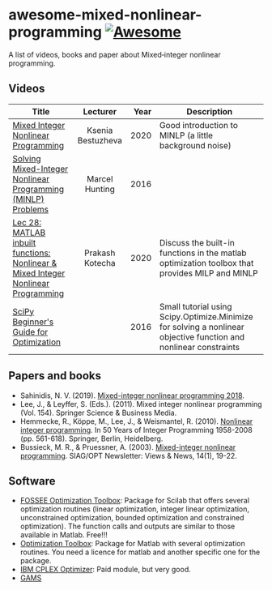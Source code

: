 # awesome-mixed-nonlinear-programming [![Awesome](https://cdn.rawgit.com/sindresorhus/awesome/d7305f38d29fed78fa85652e3a63e154dd8e8829/media/badge.svg)](https://github.com/h3dema/awesome-mixed-nonlinear-programming)

A list of videos, books and paper about Mixed‑integer nonlinear programming.

## Videos

| Title | Lecturer | Year | Description |
|-------|:--------:|-----:|--------|
| [Mixed Integer Nonlinear Programming](https://www.youtube.com/watch?v=BRe8855C4BA) | Ksenia Bestuzheva | 2020 | Good introduction to MINLP (a little background noise) |
| [Solving Mixed-Integer Nonlinear Programming (MINLP) Problems]() | Marcel Hunting | 2016 |             |
| [Lec 28: MATLAB inbuilt functions: Nonlinear & Mixed Integer Nonlinear Programming](https://www.youtube.com/watch?v=my-J6YsMTSQ)  | Prakash Kotecha | 2020 | Discuss the built-in functions in the matlab optimization toolbox that provides MILP and MINLP |
| [SciPy Beginner's Guide for Optimization](https://www.youtube.com/watch?v=cXHvC_FGx24) | | 2016 | Small tutorial using Scipy.Optimize.Minimize for solving a nonlinear objective function and nonlinear constraints |

## Papers and books

* Sahinidis, N. V. (2019). [Mixed-integer nonlinear programming 2018](https://link.springer.com/article/10.1007/s11081-019-09438-1).
* Lee, J., & Leyffer, S. (Eds.). (2011). Mixed integer nonlinear programming (Vol. 154). Springer Science & Business Media.
* Hemmecke, R., Köppe, M., Lee, J., & Weismantel, R. (2010). [Nonlinear integer programming](https://arxiv.org/pdf/0906.5171). In 50 Years of Integer Programming 1958-2008 (pp. 561-618). Springer, Berlin, Heidelberg.
* Bussieck, M. R., & Pruessner, A. (2003). [Mixed-integer nonlinear programming](https://www.mat.univie.ac.at/~neum/glopt/mss/BusP03.pdf). SIAG/OPT Newsletter: Views & News, 14(1), 19-22.


## Software

* [FOSSEE Optimization Toolbox](https://scilab.in/fossee-scilab-toolbox/optimization-toolbox): Package for Scilab that offers several optimization routines (linear optimization, integer linear optimization, unconstrained optimization, bounded optimization and constrained optimization). The function calls and outputs are similar to those available in Matlab. Free!!!
* [Optimization Toolbox](https://nl.mathworks.com/products/optimization.html): Package for Matlab with several optimization routines. You need a licence for matlab and another specific one for the package.
* [IBM CPLEX Optimizer](https://www.ibm.com/analytics/cplex-optimizer): Paid module, but very good.
* [GAMS](https://www.gams.com/)


